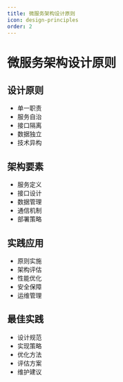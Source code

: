 ```yaml
---
title: 微服务架构设计原则
icon: design-principles
order: 2
---
```


# 微服务架构设计原则

## 设计原则
- 单一职责
- 服务自治
- 接口隔离
- 数据独立
- 技术异构

## 架构要素
- 服务定义
- 接口设计
- 数据管理
- 通信机制
- 部署策略

## 实践应用
- 原则实施
- 架构评估
- 性能优化
- 安全保障
- 运维管理

## 最佳实践
- 设计规范
- 实现策略
- 优化方法
- 评估方案
- 维护建议
